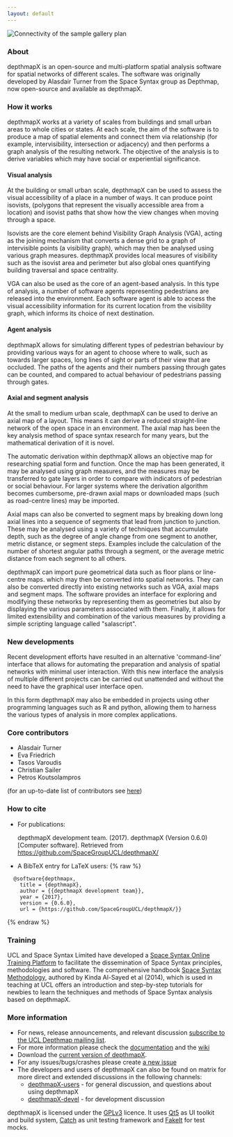 ```yaml
---
layout: default
---
```


![Connectivity of the sample gallery plan](images/gallery_high_res.png)

### About
  depthmapX is an open-source and multi-platform spatial analysis software for spatial networks of different scales. The software was originally developed by Alasdair Turner from the Space Syntax group as Depthmap, now open-source and available as depthmapX.

### How it works
  depthmapX works at a variety of scales from buildings and small urban areas to whole cities or states. At each scale, the aim of the software is to produce a map of spatial elements and connect them via relationship (for example, intervisibility, intersection or adjacency) and then performs a graph analysis of the resulting network. The objective of the analysis is to derive variables which may have social or experiential significance.

#### Visual analysis
  At the building or small urban scale, depthmapX can be used to assess the visual accessibility of a place in a number of ways. It can produce point isovists, (polygons that represent the visually accessible area from a location) and isovist paths that show how the view changes when moving through a space.  
  
  Isovists are the core element behind Visibility Graph Analysis (VGA), acting as the joining mechanism that converts a dense grid to a graph of intervisible points (a visibility graph), which may then be analysed using various graph measures. depthmapX provides local measures of visibility such as the isovist area and perimeter but also global ones quantifying building traversal and space centrality.  
  
  VGA can also be used as the core of an agent-based analysis. In this type of analysis, a number of software agents representing pedestrians are released into the environment. Each software agent is able to access the visual accessibility information for its current location from the visibility graph, which informs its choice of next destination. 

#### Agent analysis
  depthmapX allows for simulating different types of pedestrian behaviour by providing various ways for an agent to choose where to walk, such as towards larger spaces, long lines of sight or parts of their view that are occluded. The paths of the agents and their numbers passing through gates can be counted, and compared to actual behaviour of pedestrians passing through gates.

#### Axial and segment analysis
  At the small to medium urban scale, depthmapX can be used to derive an axial map of a layout. This means it can derive a reduced straight-line network of the open space in an environment. The axial map has been the key analysis method of space syntax research for many years, but the mathematical derivation of it is novel.  
  
  The automatic derivation within depthmapX allows an objective map for researching spatial form and function. Once the map has been generated, it may be analysed using graph measures, and the measures may be transferred to gate layers in order to compare with indicators of pedestrian or social behaviour. For larger systems where the derivation algorithm becomes cumbersome, pre-drawn axial maps or downloaded maps (such as road-centre lines) may be imported.  
  
  Axial maps can also be converted to segment maps by breaking down long axial lines into a sequence of segments that lead from junction to junction. These may be analysed using a variety of techniques that accumulate depth, such as the degree of angle change from one segment to another, metric distance, or segment steps. Examples include the calculation of the number of shortest angular paths through a segment, or the average metric distance from each segment to all others.  
  
  depthmapX can import pure geometrical data such as floor plans or line-centre maps. which may then be converted into spatial networks. They can also be converted directly into existing networks such as VGA, axial maps and segment maps. The software provides an interface for exploring and modifying these networks by representing them as geometries but also by displaying the various parameters associated with them. Finally, it allows for limited extensibility and combination of the various measures by providing a simple scripting language called "salascript".

### New developments
  Recent development efforts have resulted in an alternative 'command-line' interface that allows for automating the preparation and analysis of spatial networks with minimal user interaction. With this new interface the analysis of multiple different projects can be carried out unattended and without the need to have the graphical user interface open.  
  
  In this form depthmapX may also be embedded in projects using other programming languages such as R and python, allowing them to harness the various types of analysis in more complex applications.

### Core contributors
- Alasdair Turner
- Eva Friedrich
- Tasos Varoudis
- Christian Sailer
- Petros Koutsolampros

(for an up-to-date list of contributors see [here](https://github.com/SpaceGroupUCL/depthmapX/graphs/contributors))

### How to cite
- For publications:

  depthmapX development team. (2017). depthmapX (Version 0.6.0) [Computer software]. Retrieved from https://github.com/SpaceGroupUCL/depthmapX/

- A BibTeX entry for LaTeX users:
{% raw %}
```
  @software{depthmapx,
    title = {depthmapX},
    author = {{depthmapX development team}},
    year = {2017},
    version = {0.6.0},
    url = {https://github.com/SpaceGroupUCL/depthmapX/}}
```
{% endraw %}

### Training
  UCL and Space Syntax Limited have developed a [Space Syntax Online Training Platform](http://otp.spacesyntax.net/) to facilitate the dissemination of Space Syntax principles, methodologies and software. The comprehensive handbook [Space Syntax Methodology](http://discovery.ucl.ac.uk/1415080/), authored by Kinda Al-Sayed et al (2014), which is used in teaching at UCL offers an introduction and step-by-step tutorials for newbies to learn the techniques and methods of Space Syntax analysis based on depthmapX.

### More information
- For news, release announcements, and relevant discussion [subscribe to the UCL Depthmap mailing list](https://www.jiscmail.ac.uk/cgi-bin/webadmin?A0=DEPTHMAP).
- For more information please check the [documentation](https://github.com/SpaceGroupUCL/depthmapX/docs/index.md) and the [wiki](https://github.com/SpaceGroupUCL/depthmapX/wiki)
- Download the [current version of depthmapX](https://github.com/SpaceGroupUCL/depthmapX/releases).
- For any issues/bugs/crashes please create [a new issue](https://github.com/SpaceGroupUCL/depthmapX/issues/new)
- The developers and users of depthmapX can also be found on matrix for more direct and extended discussions in the following channels:
  - [depthmapX-users](https://matrix.to/#/#depthmapX-users:matrix.org) - for general discussion, and questions about using depthmapX
  - [depthmapX-devel](https://matrix.to/#/#depthmapX-devel:matrix.org) - for development discussion


depthmapX is licensed under the [GPLv3](http://www.gnu.org/licenses/gpl-3.0.html) licence. It uses [Qt5](http://www.qt.io) as UI toolkit and build system, [Catch](https://github.com/philsquared/catch) as unit testing framework and [FakeIt](https://github.com/eranpeer/FakeIt) for test mocks.


